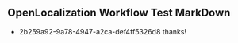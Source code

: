 ## OpenLocalization Workflow Test MarkDown
* 2b259a92-9a78-4947-a2ca-def4ff5326d8 thanks!

<!--HONumber=Jul16_HO3-->


